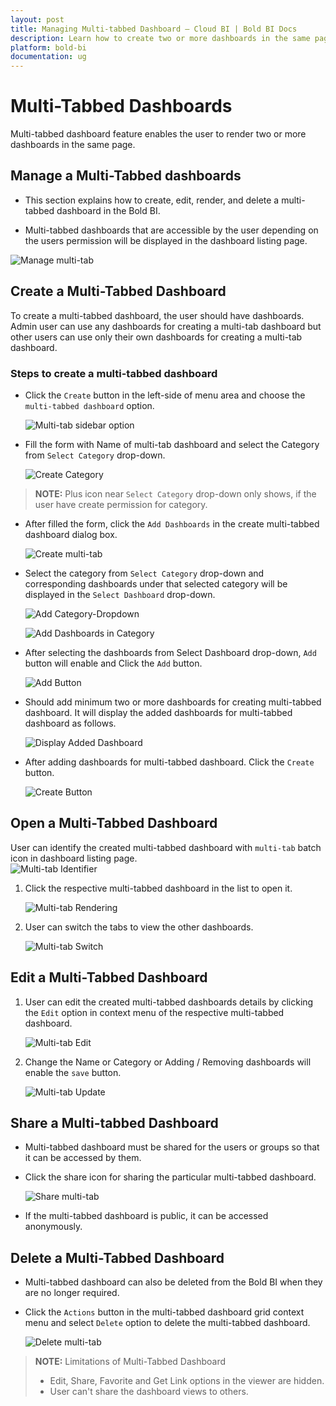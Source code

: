 ```yaml
---
layout: post
title: Managing Multi-tabbed Dashboard – Cloud BI | Bold BI Docs
description: Learn how to create two or more dashboards in the same page, open, edit, share and delete a multi-tabbed dashboard in Bold BI Cloud.
platform: bold-bi
documentation: ug
---
```


# Multi-Tabbed Dashboards

Multi-tabbed dashboard feature enables the user to render two or more dashboards in the same page.

## Manage a Multi-Tabbed dashboards

* This section explains how to create, edit, render, and delete a multi-tabbed dashboard in the Bold BI.

* Multi-tabbed dashboards that are accessible by the user depending on the users permission will be displayed in the dashboard listing page.

![Manage multi-tab](/static/assets/cloud/managing-resources/manage-dashboards/images/manage-multi-tab.png)

## Create a Multi-Tabbed Dashboard

To create a multi-tabbed dashboard, the user should have dashboards. Admin user can use any dashboards for creating a multi-tab dashboard but other users can use only their own dashboards for creating a multi-tab dashboard.

### Steps to create a multi-tabbed dashboard

* Click the `Create` button in the left-side of menu area and choose the `multi-tabbed dashboard` option.

    ![Multi-tab sidebar option](/static/assets/cloud/managing-resources/manage-dashboards/images/multi-tab-sidebar-option.png)

* Fill the form with Name of multi-tab dashboard and select the Category from `Select Category` drop-down.

    ![Create Category](/static/assets/cloud/managing-resources/manage-dashboards/images/add-new-category.png)

> **NOTE:**  Plus icon near `Select Category` drop-down only shows, if the user have create permission for category.

* After filled the form, click the `Add Dashboards` in the create multi-tabbed dashboard dialog box.

    ![Create multi-tab](/static/assets/cloud/managing-resources/manage-dashboards/images/multi-tab-create.png)

* Select the category from `Select Category` drop-down and corresponding dashboards under that selected category will be displayed in the `Select Dashboard` drop-down.

	![Add Category-Dropdown](/static/assets/cloud/managing-resources/manage-dashboards/images/add-category-dropdown.png)

	![Add Dashboards in Category](/static/assets/cloud/managing-resources/manage-dashboards/images/add-dashboard-dropdown.png)

* After selecting the dashboards from Select Dashboard drop-down, `Add` button will enable and Click the `Add` button. 

    ![Add Button](/static/assets/cloud/managing-resources/manage-dashboards/images/add-button-multi-tab.png)

* Should add minimum two or more dashboards for creating multi-tabbed dashboard. It will display the added dashboards for multi-tabbed dashboard as follows.
    
	![Display Added Dashboard](/static/assets/cloud/managing-resources/manage-dashboards/images/display-added-dashboard.png)

* After adding dashboards for multi-tabbed dashboard. Click the `Create` button.

    ![Create Button](/static/assets/cloud/managing-resources/manage-dashboards/images/create-button-multi-tab.png)

## Open a Multi-Tabbed Dashboard

User can identify the created multi-tabbed dashboard with `multi-tab` batch icon in dashboard listing page.  
    ![Multi-tab Identifier](/static/assets/cloud/managing-resources/manage-dashboards/images/multi-tab-listing.png)

1. Click the respective multi-tabbed dashboard in the list to open it.  

    ![Multi-tab Rendering](/static/assets/cloud/managing-resources/manage-dashboards/images/render-multi-tab-dashboard.png)

2. User can switch the tabs to view the other dashboards.

    ![Multi-tab Switch](/static/assets/cloud/managing-resources/manage-dashboards/images/multi-tab-rendering.png)

## Edit a Multi-Tabbed Dashboard

1. User can edit the created multi-tabbed dashboards details by clicking the `Edit` option in context menu of the respective multi-tabbed dashboard.

    ![Multi-tab Edit](/static/assets/cloud/managing-resources/manage-dashboards/images/multi-tab-edit.png)

2. Change the Name or Category or Adding / Removing dashboards will enable the `save` button.

    ![Multi-tab Update](/static/assets/cloud/managing-resources/manage-dashboards/images/multi-tab-update.png)

## Share a Multi-tabbed Dashboard

* Multi-tabbed dashboard must be shared for the users or groups so that it can be accessed by them. 

* Click the share icon for sharing the particular multi-tabbed dashboard.

    ![Share multi-tab](/static/assets/cloud/managing-resources/manage-dashboards/images/share-multi-tab.png)

* If the multi-tabbed dashboard is public, it can be accessed anonymously.

## Delete a Multi-Tabbed Dashboard

* Multi-tabbed dashboard can also be deleted from the Bold BI when they are no longer required.

* Click the `Actions` button in the multi-tabbed dashboard grid context menu and select `Delete` option to delete the multi-tabbed dashboard.

    ![Delete multi-tab](/static/assets/cloud/managing-resources/manage-dashboards/images/multi-tab-delete.png)

> **NOTE:**  Limitations of Multi-Tabbed Dashboard
> * Edit, Share, Favorite and Get Link options in the viewer are hidden.
> * User can't share the dashboard views to others.